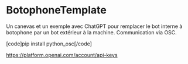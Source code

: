 # BotophoneTemplate

Un canevas et un exemple avec ChatGPT pour remplacer le bot interne à botophone par un bot extérieur à la machine.
Communication via OSC.

[code]pip install python_osc[/code]

https://platform.openai.com/account/api-keys
